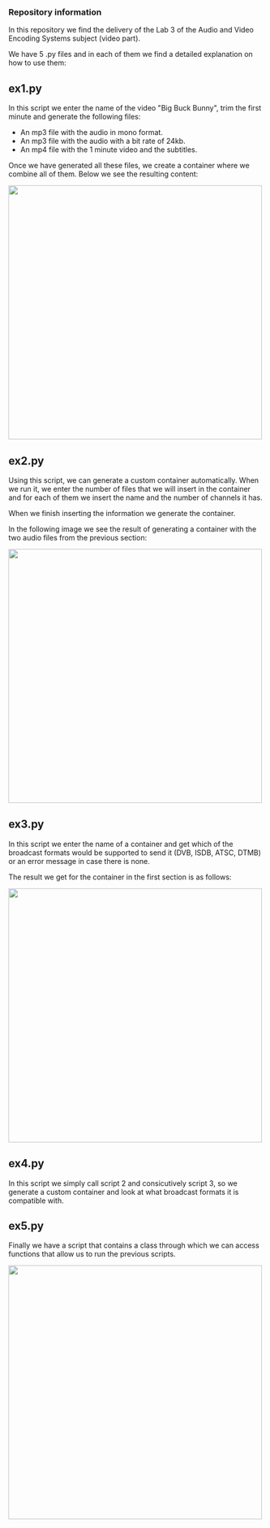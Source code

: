 ### Repository information
In this repository we find the delivery of the Lab 3 of the Audio and Video Encoding Systems subject (video part).

We have 5 .py files and in each of them we find a detailed explanation on how to use them:

## **ex1.py**
In this script we enter the name of the video "Big Buck Bunny", trim the first minute and generate the following files:
- An mp3 file with the audio in mono format.
- An mp3 file with the audio with a bit rate of 24kb.
- An mp4 file with the 1 minute video and the subtitles.

Once we have generated all these files, we create a container where we combine all of them.
Below we see the resulting content:

<img src="https://drive.google.com/uc?export=view&id=1zFBKjD37DKAEZkDnguHInbi9Qq6zKxLn" width="500">


## **ex2.py**
Using this script, we can generate a custom container automatically. When we run it, we enter the number of files that we will insert in the container and for each of them we insert the name and the number of channels it has.

When we finish inserting the information we generate the container.

In the following image we see the result of generating a container with the two audio files from the previous section:

<img src="https://drive.google.com/uc?export=view&id=1-_GNXOlCRv5MD8Fj4tL7b_Na4bK87LqD" width="500">


## **ex3.py**
In this script we enter the name of a container and get which of the broadcast formats would be supported to send it (DVB, ISDB, ATSC, DTMB) or an error message in case there is none.

The result we get for the container in the first section is as follows:

<img src="https://drive.google.com/uc?export=view&id=1UUExRy7kMKfZESqQuFIhQl0_Ktak8sGm" width="500">


## **ex4.py**
In this script we simply call script 2 and consicutively script 3, so we generate a custom container and look at what broadcast formats it is compatible with.


## **ex5.py**
Finally we have a script that contains a class through which we can access functions that allow us to run the previous scripts.  


<img src="https://drive.google.com/uc?export=view&id=15NLUzS6RGqkMxtHm0hzqKLw6MS3uotnQ" width="500">

